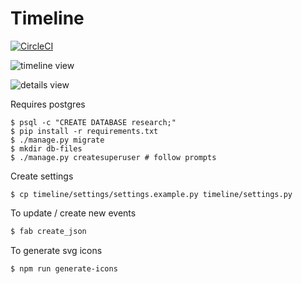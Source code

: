 # Timeline
[![CircleCI](https://circleci.com/gh/harvard-lil/cap-timeline.svg?style=svg)](https://circleci.com/gh/harvard-lil/cap-timeline)

![timeline view](https://anastasia.github.io/assets/img/timeline/timeline.png)


![details view](https://anastasia.github.io/assets/img/timeline/timeline-details.png)


Requires postgres

```
$ psql -c "CREATE DATABASE research;"
$ pip install -r requirements.txt
$ ./manage.py migrate
$ mkdir db-files
$ ./manage.py createsuperuser # follow prompts
```

Create settings
```
$ cp timeline/settings/settings.example.py timeline/settings.py

```

To update / create new events
```bash
$ fab create_json
```

To generate svg icons
```
$ npm run generate-icons 
```

